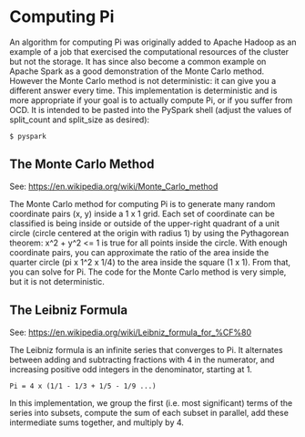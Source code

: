 # Computing Pi

An algorithm for computing Pi was originally added to Apache Hadoop as an example of a job that exercised the computational resources of the cluster but not the storage. It has since also become a common example on Apache Spark as a good demonstration of the Monte Carlo method. However the Monte Carlo method is not deterministic: it can give you a different answer every time. This implementation is deterministic and is more appropriate if your goal is to actually compute Pi, or if you suffer from OCD. It is intended to be pasted into the PySpark shell (adjust the values of split\_count and split\_size as desired):

    $ pyspark

## The Monte Carlo Method

See: https://en.wikipedia.org/wiki/Monte_Carlo_method

The Monte Carlo method for computing Pi is to generate many random coordinate pairs (x, y) inside a 1 x 1 grid. Each set of coordinate can be classified is being inside or outside of the upper-right quadrant of a unit circle (circle centered at the origin with radius 1) by using the Pythagorean theorem: x^2 + y^2 <= 1 is true for all points inside the circle. With enough coordinate pairs, you can approximate the ratio of the area inside the quarter circle (pi x 1^2 x 1/4) to the area inside the square (1 x 1). From that, you can solve for Pi. The code for the Monte Carlo method is very simple, but it is not deterministic.

## The Leibniz Formula

See: https://en.wikipedia.org/wiki/Leibniz_formula_for_%CF%80

The Leibniz formula is an infinite series that converges to Pi. It alternates between adding and subtracting fractions with 4 in the numerator, and increasing positive odd integers in the denominator, starting at 1.

    Pi = 4 x (1/1 - 1/3 + 1/5 - 1/9 ...)

In this implementation, we group the first (i.e. most significant) terms of the series into subsets, compute the sum of each subset in parallel, add these intermediate sums together, and multiply by 4.


